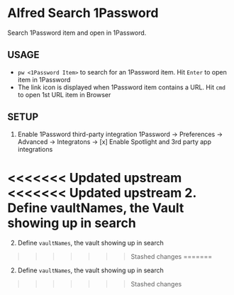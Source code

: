 # Alfred Search 1Password
Search 1Password item and open in 1Password.

## USAGE

- `pw <1Password Item>` to search for an 1Password item. Hit `Enter` to open item in 1Password
- The link icon is displayed when 1Password item contains a URL. Hit `cmd` to open 1st URL item in Browser

## SETUP

1. Enable 1Password third-party integration
   1Password → Preferences → Advanced → Integratons → [x] Enable Spotlight and 3rd party app integrations

<<<<<<< Updated upstream
<<<<<<< Updated upstream
2. Define vaultNames, the Vault showing up in search
=======
2. Define `vaultNames`, the vault showing up in search

>>>>>>> Stashed changes
=======
2. Define `vaultNames`, the vault showing up in search

>>>>>>> Stashed changes
